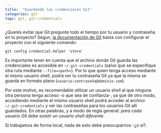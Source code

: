 ```yaml
---
title:  "Guardando las credenciales Git"
categories: git
tags: git, git-credentials
---
```


¿Querés evitar que Git pregunte todo el tiempo por tu usuario y contraseña en tu proyecto? Segun, [la documentación de Git](http://git-scm.com/docs/git-credential-store) basta con configurar el proyecto con el siguiente comando:

```shell
git config credential.helper 'store'
```

Es importante tener en cuenta que el archivo donde Git guarda las credenciales es accesible en `~/.git-credentials` (salvo que se especifique otra ruta mediante `--file=<path>`). Por lo que quien tenga acceso mediante el mismo usuario shell, podrá ver tu contraseña Git ya que la misma se guarda en formato plano (`usuario:contraseña@dominio.com`).

Por este motivo, es recomendable utilizar un usuario shell al que ninguna otra persona tenga acceso -o que sea de confianza-, ya que de otro modo, accediendo mediante el mismo usuario shell podrá acceder al archivo  `~/.git-credentials` y ver las contraseñas para los usuarios Git allí guardados. En otras palabras, y a modo de regla general: *para cada usuario Git debe existir un usuario shell diferente*.

Si trabajamos de forma local, nada de esto debe preocuparnos -¿o sí?.
